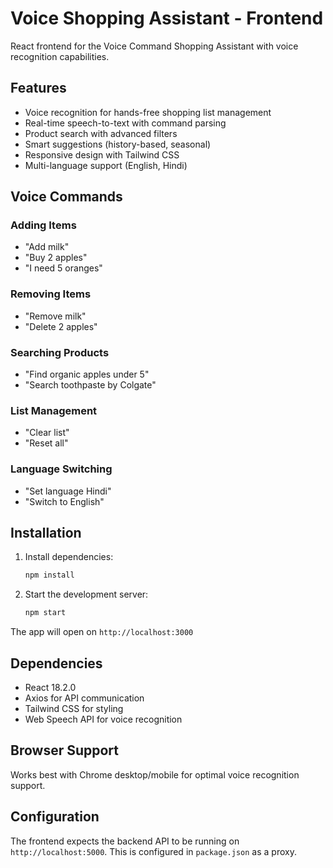 # Voice Shopping Assistant - Frontend

React frontend for the Voice Command Shopping Assistant with voice recognition capabilities.

## Features

- Voice recognition for hands-free shopping list management
- Real-time speech-to-text with command parsing
- Product search with advanced filters
- Smart suggestions (history-based, seasonal)
- Responsive design with Tailwind CSS
- Multi-language support (English, Hindi)

## Voice Commands

### Adding Items
- "Add milk"
- "Buy 2 apples"
- "I need 5 oranges"

### Removing Items
- "Remove milk"
- "Delete 2 apples"

### Searching Products
- "Find organic apples under 5"
- "Search toothpaste by Colgate"

### List Management
- "Clear list"
- "Reset all"

### Language Switching
- "Set language Hindi"
- "Switch to English"

## Installation

1. Install dependencies:
   ```bash
   npm install
   ```

2. Start the development server:
   ```bash
   npm start
   ```

The app will open on `http://localhost:3000`

## Dependencies

- React 18.2.0
- Axios for API communication
- Tailwind CSS for styling
- Web Speech API for voice recognition

## Browser Support

Works best with Chrome desktop/mobile for optimal voice recognition support.

## Configuration

The frontend expects the backend API to be running on `http://localhost:5000`. This is configured in `package.json` as a proxy.
